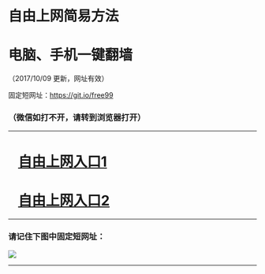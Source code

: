 ﻿# 自由上网简易方法

# 电脑、手机一键翻墙

（2017/10/09 更新，网址有效）

固定短网址：https://git.io/free99

### （微信如打不开，请转到浏览器打开）


***





# &nbsp;&nbsp; <a href="http://ft2344919823.fwq-tz-1001.info/fwqtz01.html?t=100900118082 " target="_blank">自由上网入口1</a>
# &nbsp;&nbsp; <a href="http://ft2574826323.fwq-tz-1002.info/fwqtz02.html?t=100900125530 " target="_blank">自由上网入口2</a>
***

### 请记住下图中固定短网址：

<img src="https://s3-us-west-2.amazonaws.com/fwq-1001/yjfq-20170905okok.png" /> 


***

